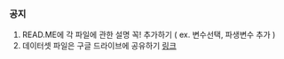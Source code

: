 ### **공지**
1. READ.ME에 각 파일에 관한 설명 꼭! 추가하기 ( ex. 변수선택, 파생변수 추가 )
2. 데이터셋 파일은 구글 드라이브에 공유하기 [링크](https://drive.google.com/drive/u/0/folders/1eXIayoO3kSK7cxQSoBm-1ppr9ux03LUx?ths=true)


